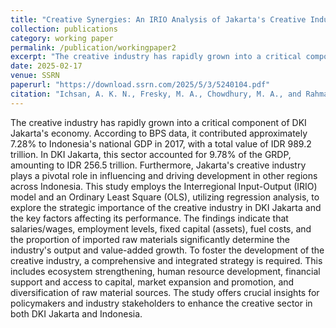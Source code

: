 ```yaml
---
title: "Creative Synergies: An IRIO Analysis of Jakarta's Creative Industry and Its Spillover Effects on National Economic Growth"
collection: publications
category: working paper
permalink: /publication/workingpaper2
excerpt: "The creative industry has rapidly grown into a critical component of DKI Jakarta's economy. According to BPS data, it contributed......."
date: 2025-02-17
venue: SSRN
paperurl: "https://download.ssrn.com/2025/5/3/5240104.pdf"
citation: "Ichsan, A. K. N., Fresky, M. A., Chowdhury, M. A., and Rahmawati, Y. (2025). 'Creative Synergies: An IRIO Analysis of Jakarta's Creative Industry and Its Spillover Effects on National Economic Growth.' Working Paper, 1-13."
---
```


The creative industry has rapidly grown into a critical component of DKI Jakarta's economy. According to BPS data, it contributed approximately 7.28% to Indonesia's national GDP in 2017, with a total value of IDR 989.2 trillion. In DKI Jakarta, this sector accounted for 9.78% of the GRDP, amounting to IDR 256.5 trillion. Furthermore, Jakarta's creative industry plays a pivotal role in influencing and driving development in other regions across Indonesia. This study employs the Interregional Input-Output (IRIO) model and an Ordinary Least Square (OLS), utilizing regression analysis, to explore the strategic importance of the creative industry in DKI Jakarta and the key factors affecting its performance. The findings indicate that salaries/wages, employment levels, fixed capital (assets), fuel costs, and the proportion of imported raw materials significantly determine the industry's output and value-added growth. To foster the development of the creative industry, a comprehensive and integrated strategy is required. This includes ecosystem strengthening, human resource development, financial support and access to capital, market expansion and promotion, and diversification of raw material sources. The study offers crucial insights for policymakers and industry stakeholders to enhance the creative sector in both DKI Jakarta and Indonesia.
